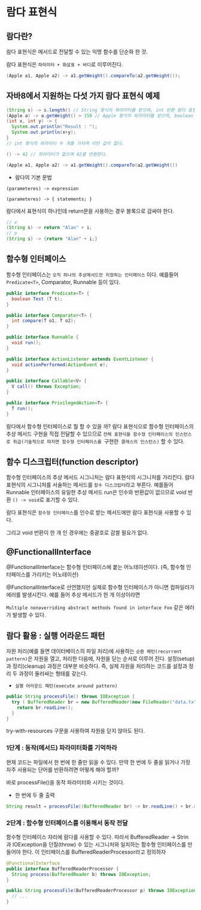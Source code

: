# 람다 표현식

## 람다란?

람다 표현식은 메서드로 전달할 수 있는 익명 함수를 단순화 한 것.

람다 표현식은 `파라미터 + 화살표 + 바디`로 이루어진다.

```java
(Apple a1, Apple a2) -> a1.getWeight().compareTo(a2.getWeight());
```

## 자바8에서 지원하는 다섯 가지 람다 표현식 예제

```java
(String s) -> s.length() // String 형식의 파라미터를 받으며, int 반환 람다 표현식에는 return 문이 함축되어있어서 명시하지 않아도 된다.
(Apple a) -> a.getWeight() > 150 // Apple 형식의 파라미터를 받으며, boolean 반환
(int x, int y) -> {
  System.out.println("Result : ");
  System.out.println(x+y);
}
// int 형식의 파라미터 두 개를 가지며 리턴 값이 없다.

() -> 42 // 파라미터가 없으며 42를 반환한다.

(Apple a1, Apple a2) -> a1.getWeight().compareTo(a2.getWeight())
```

- 람다의 기본 문법

`(parameteres) -> expression`

`(parameteres) -> { statements; }`


람다에서 표현식이 하나인데 return문을 사용하는 경우 블록으로 감싸야 한다. 

```java
// x
(String s) -> return "Alan" + i;
// o
(String s) -> {return "Alan" + i;}
```

## 함수형 인터페이스

함수형 인터페이스는 `오직 하나의 추상메서드만 지정하는 인터페이스` 이다. 예를들어 `Predicate<T>`, Comparator, Runnable 등이 있다.

```java
public interface Predicate<T> {
  boolean Test (T t);
}

public interface Comparator<T> {
  int compare(T o1, T o2);
}

public interface Runnable {
  void run();
}

public interface ActionListener extends EventListener {
  void actionPerformed(ActionEvent e);
}

public interface Callable<V> {
  V call() throws Exception;
}

public interface PrivilegedAction<T> {
  T run();
}
```

람다에서 함수형 인터페이스로 뭘 할 수 있을 까?  람다 표현식으로 함수형 인터페이스의 추상 메서드 구현을 직접 전달할 수 있으므로 `전체 표현식을
함수형 인터페이스의 인스턴스로 취급(기술적으로 따지면 함수형 인터페이스를 `구현한` 클래스의 인스턴스)` 할 수 있다.

## 함수 디스크립터(function descriptor)

함수형 인터페이스의 추상 메서드 시그니처는 람다 표현식의 시그니처를 가리킨다. 람다 표현식의 시그니처를 서술하는 메서드를 `함수 디스크립터`라고 부른다.
예를들어 Runnable 인터페이스의 유일한 추상 메서드 run은 인수와 반환값이 없으므로 void 반환 `() -> void`로 표기할 수 있다.

람다 표현식은 `함수형 인터페이스`를 인수로 받는 메서드에만 람다 표현식을 사용할 수 있다. 

그리고 void 반환이 한 개 인 경우에는 중괄호로 감쌀 필요가 없다.

## @FunctionallInterface

@FunctionallInterface는 함수형 인터페이스에 붙는 어노테이션이다. (즉, 함수형 인터페이스를 가리키는 어노테이션)

@FunctionallInterface로 선언했지만 실제로 함수형 인터페이스가 아니면 컴파일러가 에러를 발생시킨다. 예를 들어 추상 메서드가 한 개 이상이라면

`Multiple nonoverriding abstract methods found in interface Foo` 같은 에러가 발생할 수 있다.

## 람다 활용 : 실행 어라운드 패턴 

자원 처리(예를 들면 데이터베이스의 파일 처리)에 사용하는 `순환 패턴(recurrent pattern)`은 자원을 열고, 처리한 다음에, 자원을 닫는 순서로 이루어 진다. 설정(setup)과 정리(cleanup) 과정은 대부분 비슷하다. 즉, 실제 자원을 처리하는 코드를 설정과 정리 두 과정이 둘러싸는 형태를 갖는다.

- `실행 어라운드 패턴(execute around pattern)`

```java
public String processFile() throws IOException {
  try ( BufferedReader br = new BufferedReader(new FileReader("data.txt"))) {
    return br.readLine();
  }
}
```

try-with-resources 구문을 사용하여 자원을 닫지 않아도 된다.

### 1단계 : 동작(메서드) 파라미터화를 기억하라

현재 코드는 파일에서 한 번에 한 줄만 읽을 수 있다. 만약 한 번에 두 줄을 읽거나 가장 자주 사용되는 단어를 반환하려면 어떻게 해야 할까?

바로 processFile()을 동작 파라미터화 시키는 것이다.

- 한 번에 두 줄 출력

```java
String result = processFile((BufferedReader br) -> br.readLine() + br.readLine());
```

### 2단계 : 함수형 인터페이스를 이용해서 동작 전달 

함수형 인터페이스 자리에 람다를 사용할 수 있다. 따라서 BufferedReader -> Strin 과 IOException을 던질(throw) 수 있는 시그니처와 일치하는 함수형 인터페이스를 만들어야 한다. 이 인터페이스를 BufferedReaderProcessor라고 정의하자

```java
@FunctionalInterface
public interface BufferedReaderProcessor {
  String process(BufferedReader b) throws IOException;
}
```

```java
public String processFile(BufferedReaderProcessor p) throws IOException {
  // ...
}
```
